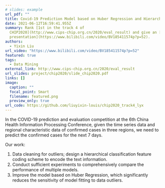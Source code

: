 ```yaml
---
# slides: example
url_pdf: ""
title: Covid-19 Prediction Model based on Huber Regression and Hierarchical Feature
date: 2021-06-12T16:59:41.955Z
summary: Rank [1st in the track 4 of
  CHIP2020](http://www.cips-chip.org.cn/2020/eval_result) and give an [oral
  presentation](https://www.bilibili.com/video/BV185411574p?p=52).
authors:
  - Yixin Liu
url_video: "https://www.bilibili.com/video/BV185411574p?p=52"
featured: true
tags:
  - Data Mining
external_link: http://www.cips-chip.org.cn/2020/eval_result
url_slides: project/chip2020/slide_chip2020.pdf
links: []
image:
  caption: ""
  focal_point: Smart
  filename: featured.png
  preview_only: true
url_code: https://github.com/liuyixin-louis/chip2020_track4_lyx
---
```

<!--StartFragment-->

In the COVID-19 prediction and evaluation competition at the 6th China Health Information Processing Conference, given the time series data and regional characteristic data of confirmed cases in three regions, we need to predict the confirmed cases for the next 7 days.

Our work:

1. Data cleaning for outliers; design a hierarchical classification feature coding scheme to encode the text information.
2. Conduct sufficient experiments to comprehensively compare the performance of multiple models.
3. Improve the model based on Huber Regression, which significantly reduces the sensitivity of model fitting to data outliers.

<!--EndFragment-->
